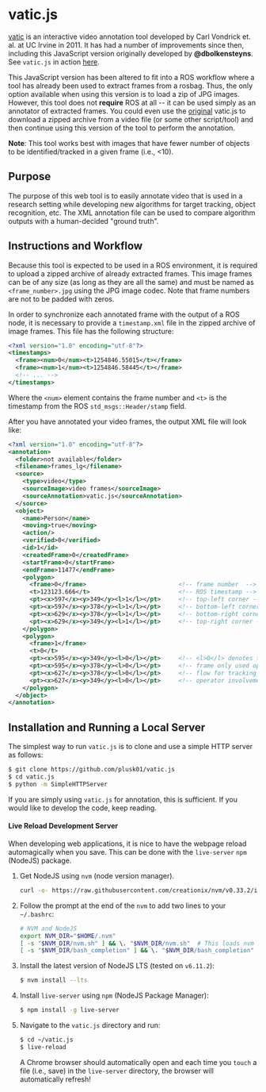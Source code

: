 vatic.js
=========

[vatic](http://carlvondrick.com/vatic/) is an interactive video annotation tool developed by Carl Vondrick et. al. at UC Irvine in 2011. It has had a number of improvements since then, including this JavaScript version originally developed by **@dbolkensteyns**. See `vatic.js` in action [here](https://plusk01.github.io/vatic.js/).

This JavaScript version has been altered to fit into a ROS workflow where a tool has already been used to extract frames from a rosbag. Thus, the only option available when using this version is to load a zip of JPG images. However, this tool does not **require** ROS at all -- it can be used simply as an annotator of extracted frames. You could even use the [original](https://github.com/dbolkensteyn/vatic.js) vatic.js to download a zipped archive from a video file (or some other script/tool) and then continue using this version of the tool to perform the annotation.

**Note**: This tool works best with images that have fewer number of objects to be identified/tracked in a given frame (i.e., <10).

## Purpose ##

The purpose of this web tool is to easily annotate video that is used in a research setting while developing new algorithms for target tracking, object recognition, etc. The XML annotation file can be used to compare algorithm outputs with a human-decided "ground truth".

## Instructions and Workflow ##

Because this tool is expected to be used in a ROS environment, it is required to upload a zipped archive of already extracted frames. This image frames can be of any size (as long as they are all the same) and must be named as `<frame_number>.jpg` using the JPG image codec. Note that frame numbers are not to be padded with zeros.

In order to synchronize each annotated frame with the output of a ROS node, it is necessary to provide a `timestamp.xml` file in the zipped archive of image frames. This file has the following structure:

```xml
<?xml version="1.0" encoding="utf-8"?>
<timestamps>
  <frame><num>0</num><t>1254846.55015</t></frame>
  <frame><num>1</num><t>1254846.58445</t></frame>
  <!-- ... -->
</timestamps>
```

Where the `<num>` element contains the frame number and `<t>` is the timestamp from the ROS `std_msgs::Header/stamp` field.

After you have annotated your video frames, the output XML file will look like:

```xml
<?xml version="1.0" encoding="utf-8"?>
<annotation>
  <folder>not available</folder>
  <filename>frames_lg</filename>
  <source>
    <type>video</type>
    <sourceImage>video frames</sourceImage>
    <sourceAnnotation>vatic.js</sourceAnnotation>
  </source>
  <object>
    <name>Person</name>
    <moving>true</moving>
    <action/>
    <verified>0</verified>
    <id>1</id>
    <createdFrame>0</createdFrame>
    <startFrame>0</startFrame>
    <endFrame>11477</endFrame>
    <polygon>
      <frame>0</frame>                          <!-- frame number  -->
      <t>123123.666</t>                         <!-- ROS timestamp -->
      <pt><x>597</x><y>349</y><l>1</l></pt>     <!-- top-left corner -->
      <pt><x>597</x><y>378</y><l>1</l></pt>     <!-- bottom-left corner -->
      <pt><x>629</x><y>378</y><l>1</l></pt>     <!-- bottom-right corner -->
      <pt><x>629</x><y>349</y><l>1</l></pt>     <!-- top-right corner -->
    </polygon>
    <polygon>
      <frame>1</frame>
      <t>0</t>
      <pt><x>595</x><y>349</y><l>0</l></pt>     <!-- <l>0</l> denotes that this -->
      <pt><x>595</x><y>378</y><l>0</l></pt>     <!-- frame only used optical    -->
      <pt><x>627</x><y>378</y><l>0</l></pt>     <!-- flow for tracking with no  -->
      <pt><x>627</x><y>349</y><l>0</l></pt>     <!-- operator involvement       -->
    </polygon>
  </object>
</annotation>
```

## Installation and Running a Local Server ##

The simplest way to run `vatic.js` is to clone and use a simple HTTP server as follows:

```bash
$ git clone https://github.com/plusk01/vatic.js
$ cd vatic.js
$ python -m SimpleHTTPServer
```

If you are simply using `vatic.js` for annotation, this is sufficient. If you would like to develop the code, keep reading.

#### Live Reload Development Server ####

When developing web applications, it is nice to have the webpage reload automagically when you save. This can be done with the `live-server` `npm` (NodeJS) package.

1. Get NodeJS using `nvm` (node version manager).

    ```bash
    curl -o- https://raw.githubusercontent.com/creationix/nvm/v0.33.2/install.sh | bash
    ```

1. Follow the prompt at the end of the `nvm` to add two lines to your `~/.bashrc`:

    ```bash
    # NVM and NodeJS
    export NVM_DIR="$HOME/.nvm"
    [ -s "$NVM_DIR/nvm.sh" ] && \. "$NVM_DIR/nvm.sh"  # This loads nvm
    [ -s "$NVM_DIR/bash_completion" ] && \. "$NVM_DIR/bash_completion"  # This loads nvm bash_completion
    ```

1. Install the latest version of NodeJS LTS (tested on `v6.11.2`):

    ```bash
    $ nvm install --lts
    ```

1. Install `live-server` using `npm` (NodeJS Package Manager):

    ```bash
    $ npm install -g live-server
    ```

1. Navigate to the `vatic.js` directory and run:

    ```bash
    $ cd ~/vatic.js
    $ live-reload
    ```

    A Chrome browser should automatically open and each time you `touch` a file (i.e., save) in the `live-server` directory, the browser will automatically refresh!
